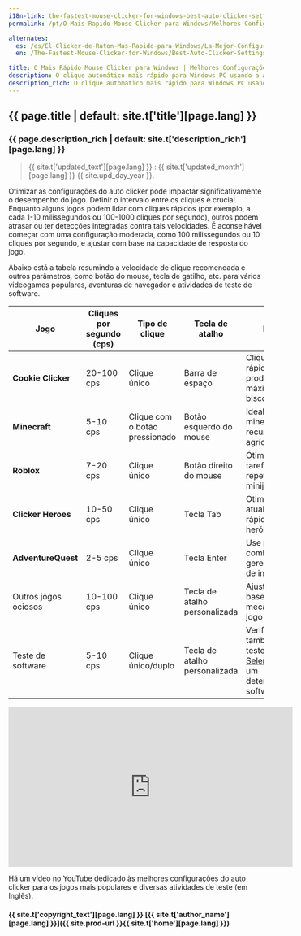 ```yaml
---
i18n-link: the-fastest-mouse-clicker-for-windows-best-auto-clicker-settings-for-popular-games
permalink: /pt/O-Mais-Rapido-Mouse-Clicker-para-Windows/Melhores-Configuracoes-de-Auto-Clicker-para-Jogos-Populares/

alternates:
  es: /es/El-Clicker-de-Raton-Mas-Rapido-para-Windows/La-Mejor-Configuracion-de-Clic-Automatico-para-Juegos-Populares/
  en: /The-Fastest-Mouse-Clicker-for-Windows/Best-Auto-Clicker-Settings-for-Popular-Games/

title: O Mais Rápido Mouse Clicker para Windows | Melhores Configurações de Auto Clicker para Jogos Populares
description: O clique automático mais rápido para Windows PC usando a API Win32 SendInput() em array. Melhores Configurações de Auto Clicker para Jogos Populares
description_rich: O clique automático mais rápido para Windows PC usando a API Win32 <a href="https://learn.microsoft.com/en-us/windows/win32/api/winuser/nf-winuser-sendinput" target="_blank">SendInput()</a> em array. Melhores Configurações de Auto Clicker para Jogos Populares
---
```


## {{ page.title | default: site.t['title'][page.lang] }}

### {{ page.description_rich | default: site.t['description_rich'][page.lang] }}

> {{ site.t['updated_text'][page.lang] }} : {{ site.t['updated_month'][page.lang] }} {{ site.upd_day_year }}.

Otimizar as configurações do auto clicker pode impactar significativamente o desempenho do jogo. Definir o intervalo entre os cliques é crucial.
Enquanto alguns jogos podem lidar com cliques rápidos (por exemplo, a cada 1-10 milissegundos ou 100-1000 cliques por segundo), outros podem atrasar ou ter detecções integradas contra tais velocidades.
É aconselhável começar com uma configuração moderada, como 100 milissegundos ou 10 cliques por segundo, e ajustar com base na capacidade de resposta do jogo.

Abaixo está a tabela resumindo a velocidade de clique recomendada e outros parâmetros, como botão do mouse, tecla de gatilho, etc. para vários videogames populares,
aventuras de navegador e atividades de teste de software.

| Jogo | Cliques por segundo (cps) | Tipo de clique | Tecla de atalho | Notas |
|----------------------|-------------------------|-----------------------|------------------------------------------------|---------------------------------------------|
| **Cookie Clicker** | 20-100 cps | Clique único | Barra de espaço | Cliques rápidos para produção máxima de biscoitos |
| **Minecraft** | 5-10 cps | Clique com o botão pressionado | Botão esquerdo do mouse | Ideal para mineração ou recursos agrícolas |
| **Roblox** | 7-20 cps | Clique único | Botão direito do mouse | Ótimo para tarefas repetitivas em minijogos |
| **Clicker Heroes** | 10-50 cps | Clique único | Tecla Tab | Otimize para atualizações rápidas de heróis |
| **AdventureQuest** | 2-5 cps | Clique único | Tecla Enter | Use para combate ou gerenciamento de inventário |
| Outros jogos ociosos | 10-100 cps | Clique único | Tecla de atalho personalizada | Ajuste com base na mecânica do jogo |
| Teste de software | 5-10 cps | Clique único/duplo | Tecla de atalho personalizada | Verifique também os testes <a href="https://www.selenium.dev/" target="_blank">Selenium</a> para um determinado software |

<div class="video-container">
    <iframe 
        width="560" 
        height="315" 
        src="https://www.youtube.com/embed/N0gOpVcgFaM?rel=0&modestbranding=1" 
        title="Best Auto Clicker Settings for Popular Games - The Fastest Mouse Clicker for Windows" 
        frameborder="0" 
        allow="accelerometer; autoplay; clipboard-write; encrypted-media; gyroscope; picture-in-picture" 
        allowfullscreen
        loading="lazy" >
    </iframe>
</div>

Há um vídeo no YouTube dedicado às melhores configurações do auto clicker para os jogos mais populares e diversas atividades de teste (em Inglês).

#### {{ site.t['copyright_text'][page.lang] }} [{{ site.t['author_name'][page.lang] }}]({{ site.prod-url }}{{ site.t['home'][page.lang] }})

